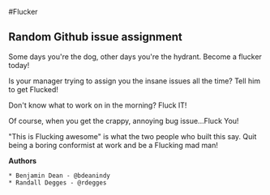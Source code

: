 #Flucker

## Random Github issue assignment

Some days you're the dog, other days you're the hydrant. Become a flucker today!

Is your manager trying to assign you the insane issues all the time? Tell him to get Flucked!

Don't know what to work on in the morning? Fluck IT!

Of course, when you get the crappy, annoying bug issue...Fluck You!

"This is Flucking awesome" is what the two people who built this say. Quit being a boring conformist at work and be a Flucking mad man!

**Authors**

    * Benjamin Dean - @bdeanindy
    * Randall Degges - @rdegges
